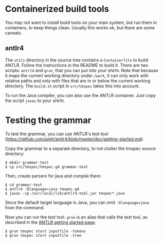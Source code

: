 # Containerized build tools

You may not want to install build tools on your main system, but run them in containers,
to keep things clean. Usually this works ok, but there are some caveats.

## antlr4

The `utils` directory in the source tree contains a `Containerfile` to build ANTLR. Follow the instructions in the README to build it.
There are two scripts: `antrl4` and `grun`, that you can put into your `$PATH`. Note that because it maps the current working directory under `/work`, it can only work with relative paths and only with files that are in or below the current working directory. The `build.sh` script in `src/tmspec` takes this into account.

To run the Java compiler, you can also use the ANTLR container. Just copy the script `javac` to your `$PATH`.

# Testing the grammar

To test the grammar, you can use ANTLR's test tool (https://github.com/antlr/antlr4/blob/master/doc/getting-started.md).

Copy the grammar to a separate directory, to not clutter the tmspec source directory:

```
$ mkdir grammar-test
$ cp src/tmspec/tmspec.g4 grammar-test
```

Then, create parsers for java and compile them:

```
$ cd grammar-test
$ antlr4 -Dlanguage=java tmspec.g4
$ javac -cp /usr/local/lib/antlr4-tool.jar tmspec*.java
```

Since the default target language is Java, you can omit `-Dlanguage=java` from the command.

Now you can run the test tool. `grun` is an alias that calls the test tool, as described in the
[ANTLR getting started page](https://github.com/antlr/antlr4/blob/master/doc/getting-started.md).

```
$ grun tmspec start inputfile -tokens
$ grun tmspec start inputfile -tree
```


